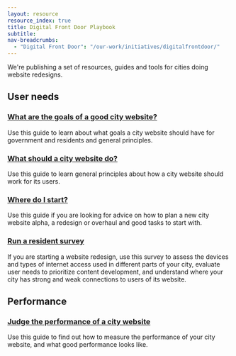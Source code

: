 ```yaml
---
layout: resource
resource_index: true
title: Digital Front Door Playbook
subtitle: 
nav-breadcrumbs:
  - "Digital Front Door": "/our-work/initiatives/digitalfrontdoor/"
---
```


We're publishing a set of resources, guides and tools for cities doing website redesigns.

## User needs

### [What are the goals of a good city website?](/our-work/initiatives/digitalfrontdoor/playbook/user-needs/goals-good-city-website.html)
Use this guide to learn about what goals a city website should have for government and residents and general principles. 

### [What should a city website do?](/our-work/initiatives/digitalfrontdoor/playbook/user-needs/what-should-a-city-website-do.html)
Use this guide to learn general principles about how a city website should work for its users. 

### [Where do I start?](/our-work/initiatives/digitalfrontdoor/playbook/user-needs/where-do-i-start.html)
Use this guide if you are looking for advice on how to plan a new city website alpha, a redesign or overhaul and good tasks to start with.

### [Run a resident survey](/our-work/initiatives/digitalfrontdoor/playbook/user-needs/run-a-resident-survey.html)
If you are starting a website redesign, use this survey to assess the devices and types of internet access used in different parts of your city, evaluate user needs to prioritize content development, and understand where your city has strong and weak connections to users of its website.


## Performance

### [Judge the performance of a city website](/our-work/initiatives/digitalfrontdoor/playbook/performance/judge-performance-city-website.html)
Use this guide to find out how to measure the performance of your city website, and what good performance looks like.